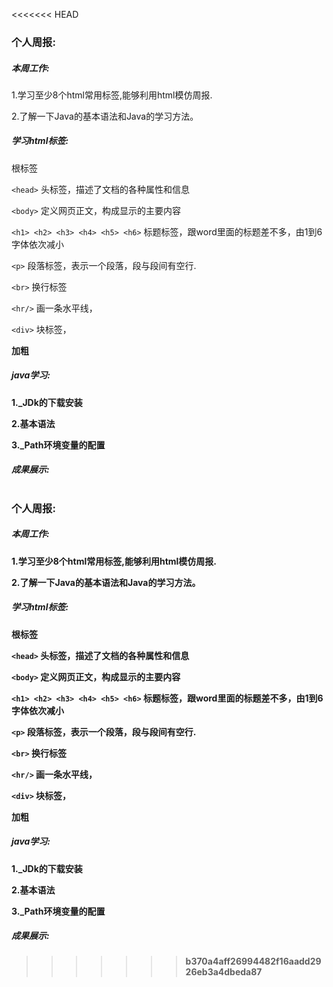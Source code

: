 <<<<<<< HEAD

### 个人周报:

##### 本周工作:

1.学习至少8个html常用标签,能够利用html模仿周报.

2.了解⼀下Java的基本语法和Java的学习⽅法。

##### 学习html标签:

<html> 根标签

`<head>` 头标签，描述了文档的各种属性和信息

`<body>` 定义网页正文，构成显示的主要内容

`<h1> <h2> <h3> <h4> <h5> <h6>` 标题标签，跟word里面的标题差不多，由1到6字体依次减小

`<p>` 段落标签，表示一个段落，段与段间有空行.

`<br>` 换行标签

`<hr/>` 画一条水平线，

`<div>` 块标签，

<strong> 加粗

##### java学习:

1._JDk的下载安装

2.基本语法

3._Path环境变量的配置

##### 成果展示:

[](file:///C:/Users/86158/%E6%88%91%E7%9A%84%E9%A1%B5%E9%9D%A2.html)
=======

### 个人周报:

##### 本周工作:

1.学习至少8个html常用标签,能够利用html模仿周报.

2.了解⼀下Java的基本语法和Java的学习⽅法。

##### 学习html标签:

<html> 根标签

`<head>` 头标签，描述了文档的各种属性和信息

`<body>` 定义网页正文，构成显示的主要内容

`<h1> <h2> <h3> <h4> <h5> <h6>` 标题标签，跟word里面的标题差不多，由1到6字体依次减小

`<p>` 段落标签，表示一个段落，段与段间有空行.

`<br>` 换行标签

`<hr/>` 画一条水平线，

`<div>` 块标签，

<strong> 加粗

##### java学习:

1._JDk的下载安装

2.基本语法

3._Path环境变量的配置

##### 成果展示:

[](file:///C:/Users/86158/%E6%88%91%E7%9A%84%E9%A1%B5%E9%9D%A2.html)
>>>>>>> b370a4aff26994482f16aadd2926eb3a4dbeda87
